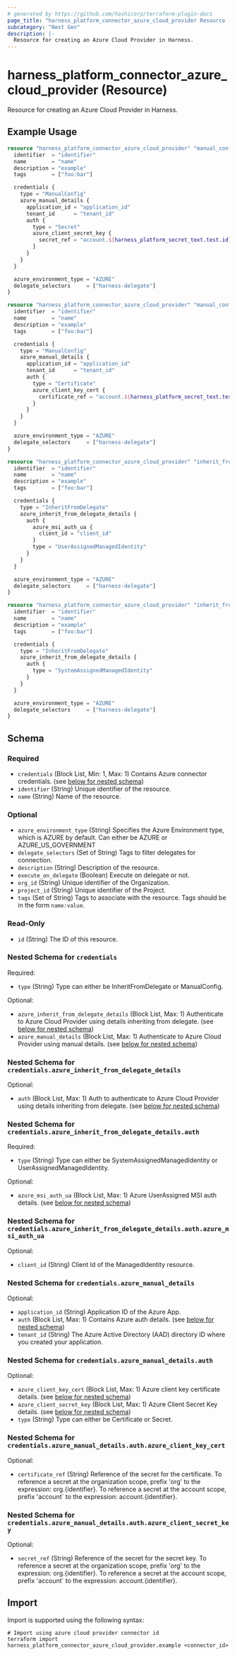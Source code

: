```yaml
---
# generated by https://github.com/hashicorp/terraform-plugin-docs
page_title: "harness_platform_connector_azure_cloud_provider Resource - terraform-provider-harness"
subcategory: "Next Gen"
description: |-
  Resource for creating an Azure Cloud Provider in Harness.
---
```


# harness_platform_connector_azure_cloud_provider (Resource)

Resource for creating an Azure Cloud Provider in Harness.

## Example Usage

```terraform
resource "harness_platform_connector_azure_cloud_provider" "manual_config_secret" {
  identifier  = "identifier"
  name        = "name"
  description = "example"
  tags        = ["foo:bar"]

  credentials {
    type = "ManualConfig"
    azure_manual_details {
      application_id = "application_id"
      tenant_id      = "tenant_id"
      auth {
        type = "Secret"
        azure_client_secret_key {
          secret_ref = "account.${harness_platform_secret_text.test.id}"
        }
      }
    }
  }

  azure_environment_type = "AZURE"
  delegate_selectors     = ["harness-delegate"]
}

resource "harness_platform_connector_azure_cloud_provider" "manual_config_certificate" {
  identifier  = "identifier"
  name        = "name"
  description = "example"
  tags        = ["foo:bar"]

  credentials {
    type = "ManualConfig"
    azure_manual_details {
      application_id = "application_id"
      tenant_id      = "tenant_id"
      auth {
        type = "Certificate"
        azure_client_key_cert {
          certificate_ref = "account.${harness_platform_secret_text.test.id}"
        }
      }
    }
  }

  azure_environment_type = "AZURE"
  delegate_selectors     = ["harness-delegate"]
}

resource "harness_platform_connector_azure_cloud_provider" "inherit_from_delegate_user_assigned_managed_identity" {
  identifier  = "identifier"
  name        = "name"
  description = "example"
  tags        = ["foo:bar"]

  credentials {
    type = "InheritFromDelegate"
    azure_inherit_from_delegate_details {
      auth {
        azure_msi_auth_ua {
          client_id = "client_id"
        }
        type = "UserAssignedManagedIdentity"
      }
    }
  }

  azure_environment_type = "AZURE"
  delegate_selectors     = ["harness-delegate"]
}

resource "harness_platform_connector_azure_cloud_provider" "inherit_from_delegate_system_assigned_managed_identity" {
  identifier  = "identifier"
  name        = "name"
  description = "example"
  tags        = ["foo:bar"]

  credentials {
    type = "InheritFromDelegate"
    azure_inherit_from_delegate_details {
      auth {
        type = "SystemAssignedManagedIdentity"
      }
    }
  }

  azure_environment_type = "AZURE"
  delegate_selectors     = ["harness-delegate"]
}
```

<!-- schema generated by tfplugindocs -->
## Schema

### Required

- `credentials` (Block List, Min: 1, Max: 1) Contains Azure connector credentials. (see [below for nested schema](#nestedblock--credentials))
- `identifier` (String) Unique identifier of the resource.
- `name` (String) Name of the resource.

### Optional

- `azure_environment_type` (String) Specifies the Azure Environment type, which is AZURE by default. Can either be AZURE or AZURE_US_GOVERNMENT
- `delegate_selectors` (Set of String) Tags to filter delegates for connection.
- `description` (String) Description of the resource.
- `execute_on_delegate` (Boolean) Execute on delegate or not.
- `org_id` (String) Unique identifier of the Organization.
- `project_id` (String) Unique identifier of the Project.
- `tags` (Set of String) Tags to associate with the resource. Tags should be in the form `name:value`.

### Read-Only

- `id` (String) The ID of this resource.

<a id="nestedblock--credentials"></a>
### Nested Schema for `credentials`

Required:

- `type` (String) Type can either be InheritFromDelegate or ManualConfig.

Optional:

- `azure_inherit_from_delegate_details` (Block List, Max: 1) Authenticate to Azure Cloud Provider using details inheriting from delegate. (see [below for nested schema](#nestedblock--credentials--azure_inherit_from_delegate_details))
- `azure_manual_details` (Block List, Max: 1) Authenticate to Azure Cloud Provider using manual details. (see [below for nested schema](#nestedblock--credentials--azure_manual_details))

<a id="nestedblock--credentials--azure_inherit_from_delegate_details"></a>
### Nested Schema for `credentials.azure_inherit_from_delegate_details`

Optional:

- `auth` (Block List, Max: 1) Auth to authenticate to Azure Cloud Provider using details inheriting from delegate. (see [below for nested schema](#nestedblock--credentials--azure_inherit_from_delegate_details--auth))

<a id="nestedblock--credentials--azure_inherit_from_delegate_details--auth"></a>
### Nested Schema for `credentials.azure_inherit_from_delegate_details.auth`

Required:

- `type` (String) Type can either be SystemAssignedManagedIdentity or UserAssignedManagedIdentity.

Optional:

- `azure_msi_auth_ua` (Block List, Max: 1) Azure UserAssigned MSI auth details. (see [below for nested schema](#nestedblock--credentials--azure_inherit_from_delegate_details--auth--azure_msi_auth_ua))

<a id="nestedblock--credentials--azure_inherit_from_delegate_details--auth--azure_msi_auth_ua"></a>
### Nested Schema for `credentials.azure_inherit_from_delegate_details.auth.azure_msi_auth_ua`

Optional:

- `client_id` (String) Client Id of the ManagedIdentity resource.




<a id="nestedblock--credentials--azure_manual_details"></a>
### Nested Schema for `credentials.azure_manual_details`

Optional:

- `application_id` (String) Application ID of the Azure App.
- `auth` (Block List, Max: 1) Contains Azure auth details. (see [below for nested schema](#nestedblock--credentials--azure_manual_details--auth))
- `tenant_id` (String) The Azure Active Directory (AAD) directory ID where you created your application.

<a id="nestedblock--credentials--azure_manual_details--auth"></a>
### Nested Schema for `credentials.azure_manual_details.auth`

Optional:

- `azure_client_key_cert` (Block List, Max: 1) Azure client key certificate details. (see [below for nested schema](#nestedblock--credentials--azure_manual_details--auth--azure_client_key_cert))
- `azure_client_secret_key` (Block List, Max: 1) Azure Client Secret Key details. (see [below for nested schema](#nestedblock--credentials--azure_manual_details--auth--azure_client_secret_key))
- `type` (String) Type can either be Certificate or Secret.

<a id="nestedblock--credentials--azure_manual_details--auth--azure_client_key_cert"></a>
### Nested Schema for `credentials.azure_manual_details.auth.azure_client_key_cert`

Optional:

- `certificate_ref` (String) Reference of the secret for the certificate. To reference a secret at the organization scope, prefix 'org' to the expression: org.{identifier}. To reference a secret at the account scope, prefix 'account` to the expression: account.{identifier}.


<a id="nestedblock--credentials--azure_manual_details--auth--azure_client_secret_key"></a>
### Nested Schema for `credentials.azure_manual_details.auth.azure_client_secret_key`

Optional:

- `secret_ref` (String) Reference of the secret for the secret key. To reference a secret at the organization scope, prefix 'org' to the expression: org.{identifier}. To reference a secret at the account scope, prefix 'account` to the expression: account.{identifier}.

## Import

Import is supported using the following syntax:

```shell
# Import using azure cloud provider connector id
terraform import harness_platform_connector_azure_cloud_provider.example <connector_id>
```
